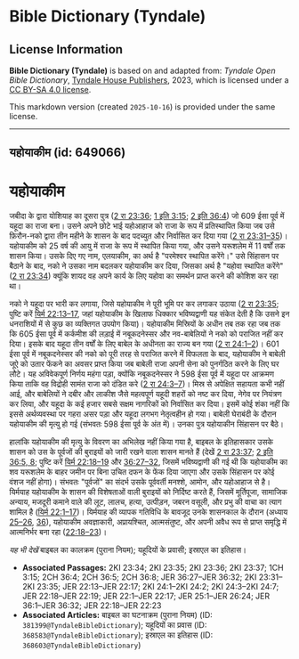# Bible Dictionary (Tyndale)

## License Information

**Bible Dictionary (Tyndale)** is based on and adapted from: _Tyndale Open Bible Dictionary_, [Tyndale House Publishers](https://tyndaleopenresources.com/), 2023, which is licensed under a [CC BY-SA 4.0 license](https://creativecommons.org/licenses/by-sa/4.0/legalcode.en).

This markdown version (created `2025-10-16`) is provided under the same license.



--------------------------------

## यहोयाकीम (id: 649066)

यहोयाकीम
========

जबीदा के द्वारा योशियाह का दूसरा पुत्र ([2 रा 23:36](https://ref.ly/2Kgs23:36); [1 इति 3:15](https://ref.ly/1Chr3:15); [2 इति 36:4](https://ref.ly/2Chr36:4)) जो 609 ईसा पूर्व में यहूदा का राजा बना। उसने अपने छोटे भाई यहोआहाज को राजा के रूप में प्रतिस्थापित किया जब उसे फ़िरौन\-नको द्वारा तीन महीने के शासन के बाद पदच्युत और निर्वासित कर दिया गया ([2 रा 23:31–35](https://ref.ly/2Kgs23:31-2Kgs23:35))। यहोयाकीम को 25 वर्ष की आयु में राजा के रूप में स्थापित किया गया, और उसने यरूशलेम में 11 वर्षों तक शासन किया। उसके दिए गए नाम, एलयाकीम, का अर्थ है "परमेश्वर स्थापित करेंगे।" उसे सिंहासन पर बैठाने के बाद, नको ने उसका नाम बदलकर यहोयाकीम कर दिया, जिसका अर्थ है "यहोवा स्थापित करेंगे" ([2 रा 23:34](https://ref.ly/2Kgs23:34)) क्यूंकि शायद वह अपने कार्य के लिए यहोवा का समर्थन प्राप्त करने की कोशिश कर रहा था।

नको ने यहूदा पर भारी कर लगाया, जिसे यहोयाकीम ने पूरी भूमि पर कर लगाकर उठाया ([2 रा 23:35](https://ref.ly/2Kgs23:35); पुष्टि करें [यिर्म 22:13–17](https://ref.ly/Jer22:13-Jer22:17), जहां यहोयाकीम के खिलाफ धिक्कार भविष्यद्वाणी यह संकेत देती है कि उसने इन धनराशियों में से कुछ का व्यक्तिगत उपयोग किया)। यहोयाकीम मिस्रियों के अधीन तब तक रहा जब तक कि 605 ईसा पूर्व में कर्कमीश की लड़ाई में नबूकदनेस्सर और नव\-बाबेलियों ने नको को पराजित नहीं कर दिया। इसके बाद यहूदा तीन वर्षों के लिए बाबेल के अधीनता का राज्य बन गया ([2 रा 24:1–2](https://ref.ly/2Kgs24:1-2Kgs24:2))। 601 ईसा पूर्व में नबूकदनेस्सर की नको को पूरी तरह से पराजित करने में विफलता के बाद, यहोयाकीम ने बाबेली जूऐ को उतार फेंकने का अवसर प्राप्त किया जब बाबेली राजा अपनी सेना को पुनर्गठित करने के लिए घर लौटे। यह अविवेकपूर्ण निर्णय महंगा पड़ा, क्योंकि नबूकदनेस्सर ने 598 ईसा पूर्व में यहूदा पर आक्रमण किया ताकि वह विद्रोही सामंत राजा को दंडित करे ([2 रा 24:3–7](https://ref.ly/2Kgs24:3-2Kgs24:7))। मिस्र से अपेक्षित सहायता कभी नहीं आई, और बाबेलियों ने दबीर और लाकीश जैसे महत्वपूर्ण यहूदी शहरों को नष्ट कर दिया, नेगेव पर नियंत्रण कर लिया, और यहूदा के कई हजार सबसे सक्षम नागरिकों को निर्वासित कर दिया। इसमें कोई शंका नहीं कि इससे अर्थव्यवस्था पर गहरा असर पड़ा और यहूदा लगभग नेतृत्वहीन हो गया। बाबेली घेराबंदी के दौरान यहोयाकीम की मृत्यु हो गई (संभवतः 598 ईसा पूर्व के अंत में)। उनका पुत्र यहोयाकीन सिंहासन पर बैठे।

हालांकि यहोयाकीम की मृत्यु के विवरण का अभिलेख नहीं किया गया है, बाइबल के इतिहासकार उसके शासन को उस के पूर्वजों की बुराइयों को जारी रखने वाला शासन मानते हैं (देखें [2 रा 23:37](https://ref.ly/2Kgs23:37); [2 इति 36:5, 8](https://ref.ly/2Chr36:5,2Chr36:8); पुष्टि करें [यिर्म 22:18–19](https://ref.ly/Jer22:18-Jer22:19) और [36:27–32](https://ref.ly/Jer36:27-Jer36:32), जिसमें भविष्यद्वाणी की गई थी कि यहोयाकीम का शव यरूशलेम के बाहर जमीन पर बिना उचित दफन के फेंक दिया जाएगा और उसके सिंहासन पर कोई वंशज नहीं होगा)। संभवतः "पूर्वजों" का संदर्भ उसके पूर्ववर्ती मनश्शे, आमोन, और यहोआहाज से है। यिर्मयाह यहोयाकीम के शासन की विशेषताओं वाली बुराइयों को निर्दिष्ट करते हैं, जिसमें मूर्तिपूजा, सामाजिक अन्याय, मजदूरी कमाने वाले की लूट, लालच, हत्या, उत्पीड़न, जबरन वसूली, और प्रभु की वाचा का त्याग शामिल है ([यिर्म 22:1–17](https://ref.ly/Jer22:1-Jer22:17))। यिर्मयाह की व्यापक गतिविधि के बावजूद उनके शासनकाल के दौरान (अध्याय [25–26](https://ref.ly/Jer25:1-Jer26:24), [36](https://ref.ly/Jer36:1-Jer36:32)), यहोयाकीम अवज्ञाकारी, अप्रायश्चित, आत्मसंतुष्ट, और अपनी अवैध रूप से प्राप्त समृद्धि में आत्मनिर्भर बना रहा ([22:18–23](https://ref.ly/Jer22:18-Jer22:23))।

*यह भी देखें* बाइबल का कालक्रम (पुराना नियम); यहूदियों के प्रवासी; इस्राएल का इतिहास।

* **Associated Passages:** 2KI 23:34; 2KI 23:35; 2KI 23:36; 2KI 23:37; 1CH 3:15; 2CH 36:4; 2CH 36:5; 2CH 36:8; JER 36:27–JER 36:32; 2KI 23:31–2KI 23:35; JER 22:13–JER 22:17; 2KI 24:1–2KI 24:2; 2KI 24:3–2KI 24:7; JER 22:18–JER 22:19; JER 22:1–JER 22:17; JER 25:1–JER 26:24; JER 36:1–JER 36:32; JER 22:18–JER 22:23
* **Associated Articles:** बाइबल का घटनाक्रम (पुराना नियम) (ID: `381399@TyndaleBibleDictionary`); यहूदियों का प्रवास (ID: `368583@TyndaleBibleDictionary`); इस्राएल का इतिहास  (ID: `368603@TyndaleBibleDictionary`)

